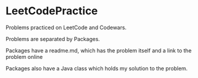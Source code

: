 # LeetCodePractice

Problems practiced on LeetCode and Codewars. 

Problems are separated by Packages.

Packages have a readme.md, which has the problem itself and a link to the problem online

Packages also have a Java class which holds my solution to the problem.
